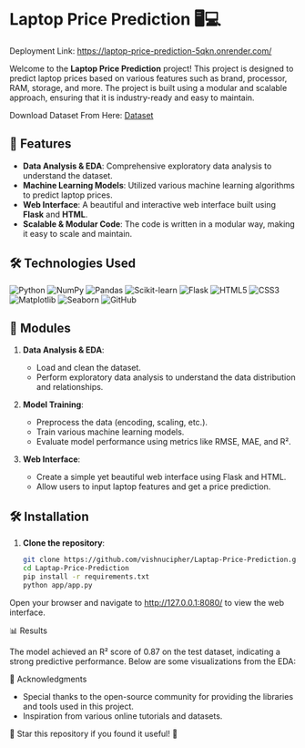 # Laptop Price Prediction 🖥💻

Deployment Link: https://laptop-price-prediction-5qkn.onrender.com/

Welcome to the **Laptop Price Prediction** project! This project is designed to predict laptop prices based on various features such as brand, processor, RAM, storage, and more. The project is built using a modular and scalable approach, ensuring that it is industry-ready and easy to maintain.

Download Dataset From Here: [Dataset](https://github.com/vishnucipher/Laptop-Price-Prediction/blob/main/notebook/data/raw.csv) 

## 🚀 Features

- **Data Analysis & EDA**: Comprehensive exploratory data analysis to understand the dataset.
- **Machine Learning Models**: Utilized various machine learning algorithms to predict laptop prices.
- **Web Interface**: A beautiful and interactive web interface built using **Flask** and **HTML**.
- **Scalable & Modular Code**: The code is written in a modular way, making it easy to scale and maintain.

## 🛠️ Technologies Used

<p align="left">
  <img src="https://img.shields.io/badge/Python-3776AB?style=for-the-badge&logo=python&logoColor=white" alt="Python" />
  <img src="https://img.shields.io/badge/Numpy-013243?style=for-the-badge&logo=numpy&logoColor=white" alt="NumPy" />
  <img src="https://img.shields.io/badge/Pandas-150458?style=for-the-badge&logo=pandas&logoColor=white" alt="Pandas" />
  <img src="https://img.shields.io/badge/Scikit_Learn-F7931E?style=for-the-badge&logo=scikit-learn&logoColor=white" alt="Scikit-learn" />
  <img src="https://img.shields.io/badge/Flask-000000?style=for-the-badge&logo=flask&logoColor=white" alt="Flask" />
  <img src="https://img.shields.io/badge/HTML5-E34F26?style=for-the-badge&logo=html5&logoColor=white" alt="HTML5" />
  <img src="https://img.shields.io/badge/CSS3-1572B6?style=for-the-badge&logo=css3&logoColor=white" alt="CSS3" />
  <img src="https://img.shields.io/badge/Matplotlib-3776AB?style=for-the-badge&logo=matplotlib&logoColor=white" alt="Matplotlib" />
  <img src="https://img.shields.io/badge/Seaborn-3776AB?style=for-the-badge&logo=seaborn&logoColor=white" alt="Seaborn" />
  <img src="https://img.shields.io/badge/GitHub-181717?style=for-the-badge&logo=github&logoColor=white" alt="GitHub" />
</p>


## 🧩 Modules

1. **Data Analysis & EDA**: 
   - Load and clean the dataset.
   - Perform exploratory data analysis to understand the data distribution and relationships.
   
2. **Model Training**:
   - Preprocess the data (encoding, scaling, etc.).
   - Train various machine learning models.
   - Evaluate model performance using metrics like RMSE, MAE, and R².

3. **Web Interface**:
   - Create a simple yet beautiful web interface using Flask and HTML.
   - Allow users to input laptop features and get a price prediction.

## 🛠️ Installation

1. **Clone the repository**:
   ```bash
   git clone https://github.com/vishnucipher/Laptap-Price-Prediction.git
   cd Laptap-Price-Prediction
   pip install -r requirements.txt
   python app/app.py

Open your browser and navigate to http://127.0.0.1:8080/ to view the web interface.

📊 Results

The model achieved an R² score of 0.87 on the test dataset, indicating a strong predictive performance. Below are some visualizations from the EDA:


🙏 Acknowledgments

- Special thanks to the open-source community for providing the libraries and tools used in this project.
- Inspiration from various online tutorials and datasets.

🌟 Star this repository if you found it useful! 🌟


